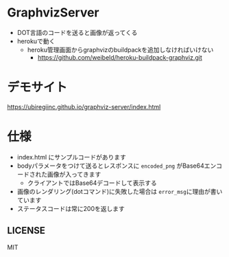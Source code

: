 # GraphvizServer
* DOT言語のコードを送ると画像が返ってくる
* herokuで動く
  * heroku管理画面からgraphvizのbuildpackを追加しなければいけない 
    * https://github.com/weibeld/heroku-buildpack-graphviz.git
# デモサイト
https://ubiregiinc.github.io/graphviz-server/index.html

# 仕様
* index.html にサンプルコードがあります
* bodyパラメータをつけて送るとレスポンスに `encoded_png` がBase64エンコードされた画像が入ってきます
  * クライアントではBase64デコードして表示する
* 画像のレンダリング(dotコマンド)に失敗した場合は `error_msg`に理由が書いています
* ステータスコードは常に200を返します

## LICENSE
MIT
